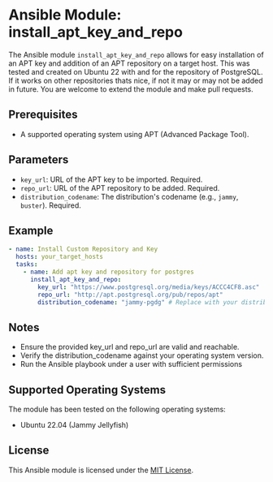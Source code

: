 # Ansible Module: install_apt_key_and_repo

The Ansible module `install_apt_key_and_repo` allows for easy installation of an APT key and addition of an APT repository on a target host.
This was tested and created on Ubuntu 22 with and for the repository of PostgreSQL. If it works on other repositories thats nice, if not it may or may not be added in future.
You are welcome to extend the module and make pull requests.

## Prerequisites

- A supported operating system using APT (Advanced Package Tool).

## Parameters

- `key_url`: URL of the APT key to be imported. Required.
- `repo_url`: URL of the APT repository to be added. Required.
- `distribution_codename`: The distribution's codename (e.g., `jammy`, `buster`). Required.

## Example

```yaml
- name: Install Custom Repository and Key
  hosts: your_target_hosts
  tasks:
    - name: Add apt key and repository for postgres
      install_apt_key_and_repo:
        key_url: "https://www.postgresql.org/media/keys/ACCC4CF8.asc"
        repo_url: "http://apt.postgresql.org/pub/repos/apt"
        distribution_codename: "jammy-pgdg" # Replace with your distribution's codename
```

## Notes

- Ensure the provided key_url and repo_url are valid and reachable.
- Verify the distribution_codename against your operating system version.
- Run the Ansible playbook under a user with sufficient permissions

## Supported Operating Systems

The module has been tested on the following operating systems:

- Ubuntu 22.04 (Jammy Jellyfish)

## License

This Ansible module is licensed under the [MIT License](https://opensource.org/license/mit/).
